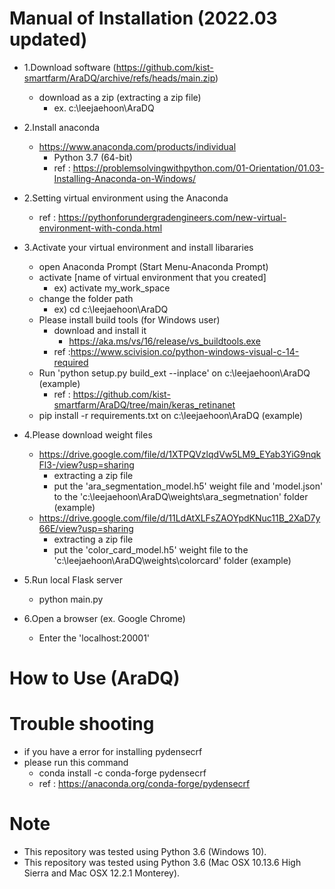 # Manual of Installation (2022.03 updated)
- 1.Download software (https://github.com/kist-smartfarm/AraDQ/archive/refs/heads/main.zip)
	- download as a zip (extracting a zip file)
		- ex. c:\leejaehoon\AraDQ
- 2.Install anaconda 
	- https://www.anaconda.com/products/individual
		- Python 3.7 (64-bit)
		- ref : https://problemsolvingwithpython.com/01-Orientation/01.03-Installing-Anaconda-on-Windows/
- 2.Setting virtual environment using the Anaconda
	- ref : https://pythonforundergradengineers.com/new-virtual-environment-with-conda.html
- 3.Activate your virtual environment and install libararies
	- open Anaconda Prompt (Start Menu-Anaconda Prompt)
	- activate [name of virtual environment that you created]
		- ex) activate my_work_space
	- change the folder path
		- ex) cd c:\leejaehoon\AraDQ 
	- Please install build tools (for Windows user)
		- download and install it 
			- https://aka.ms/vs/16/release/vs_buildtools.exe
		- ref :https://www.scivision.co/python-windows-visual-c-14-required
	- Run 'python setup.py build_ext --inplace' on c:\leejaehoon\AraDQ (example)
		- ref : https://github.com/kist-smartfarm/AraDQ/tree/main/keras_retinanet
	- pip install -r requirements.txt on c:\leejaehoon\AraDQ (example)

- 4.Please download weight files
	- https://drive.google.com/file/d/1XTPQVzlqdVw5LM9_EYab3YiG9nqkFl3-/view?usp=sharing
		- extracting a zip file
		- put the 'ara_segmentation_model.h5' weight file and 'model.json' to the 'c:\leejaehoon\AraDQ\weights\ara_segmetnation' folder (example)
	- https://drive.google.com/file/d/11LdAtXLFsZAOYpdKNuc11B_2XaD7y66E/view?usp=sharing
		- extracting a zip file
		- put the 'color_card_model.h5' weight file to the 'c:\leejaehoon\AraDQ\weights\colorcard' folder (example)

- 5.Run local Flask server
	- python main.py
- 6.Open a browser (ex. Google Chrome)
	- Enter the 'localhost:20001'

# How to Use (AraDQ)

# Trouble shooting
- if you have a error for installing pydensecrf 
- please run this command
	- conda install -c conda-forge pydensecrf
	- ref : https://anaconda.org/conda-forge/pydensecrf
# Note
- This repository was tested using Python 3.6 (Windows 10).
- This repository was tested using Python 3.6 (Mac OSX 10.13.6 High Sierra and Mac OSX 12.2.1 Monterey).
